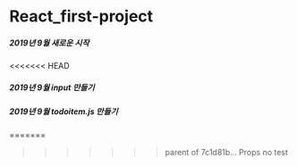 # React_first-project
##### 2019년 9월 새로운 시작
<<<<<<< HEAD
##### 2019년 9월 input 만들기

##### 2019년 9월 todoitem.js 만들기
=======
>>>>>>> parent of 7c1d81b... Props no test
